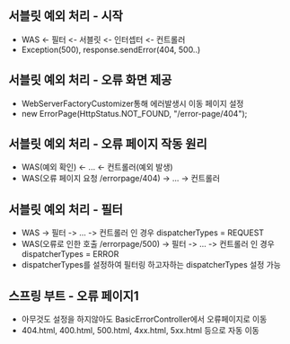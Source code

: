 ## 서블릿 예외 처리 - 시작
* WAS <- 필터 <- 서블릿 <- 인터셉터 <- 컨트롤러
* Exception(500), response.sendError(404, 500..)

## 서블릿 예외 처리 - 오류 화면 제공
* WebServerFactoryCustomizer통해 에러발생시 이동 페이지 설정
* new ErrorPage(HttpStatus.NOT_FOUND, "/error-page/404");

## 서블릿 예외 처리 - 오류 페이지 작동 원리
* WAS(예외 확인) <- ... <- 컨트롤러(예외 발생)
* WAS(오류 페이지 요청 /errorpage/404) -> ... -> 컨트롤러

## 서블릿 예외 처리 - 필터
* WAS -> 필터 -> ... -> 컨트롤러 인 경우 dispatcherTypes = REQUEST
* WAS(오류로 인한 호출 /errorpage/500) -> 필터 -> ... -> 컨트롤러 인 경우 dispatcherTypes = ERROR
* dispatcherTypes를 설정하여 필터링 하고자하는 dispatcherTypes 설정 가능

## 스프링 부트 - 오류 페이지1
* 아무것도 설정을 하지않아도 BasicErrorController에서 오류페이지로 이동
* 404.html, 400.html, 500.html, 4xx.html, 5xx.html 등으로 자동 이동